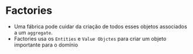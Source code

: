 # Factories
- Uma fábrica pode cuidar da criação de todos esses objetos associados a um `aggregate`.
- Factories usa os `Entities` e `Value Objctes` para criar um objeto importante para o domínio
